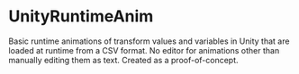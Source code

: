 # UnityRuntimeAnim
Basic runtime animations of transform values and variables in Unity that are loaded at runtime from a CSV format. No editor for animations other than manually editing them as text. Created as a proof-of-concept.
